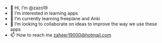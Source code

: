 - 👋 Hi, I’m @zazo19
- 👀 I’m interested in learning apps
- 🌱 I’m currently learning freeplane and Anki
- 💞️ I’m looking to collaborate on ideas to improve the way we use these apps
- 📫 How to reach me zaheer19000@hotmail.com

<!---
zazo19/zazo19 is a ✨ special ✨ repository because its `README.md` (this file) appears on your GitHub profile.
You can click the Preview link to take a look at your changes.
--->
